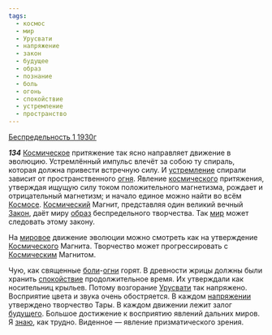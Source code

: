 ```yaml
---
tags:
  - космос
  - мир
  - Урусвати
  - напряжение
  - закон
  - будущее
  - образ
  - познание
  - боль
  - огонь
  - спокойствие
  - устремление
  - пространство
---
```


[Беспредельность 1 1930г](https://127.0.0.1:4002/agni/1930)

___134___
[Космическое](../../../tags/#космос) притяжение так ясно направляет движение в эволюцию. Устремлённый импульс влечёт за собою ту спираль, которая должна привести встречную силу. И [устремление](../../../tags/#устремление) спирали зависит от пространственного [огня](../../../tags/#огонь). Явление [космического](../../../tags/#космос) притяжения, утверждая ищущую силу током положительного магнетизма, рождает и отрицательный магнетизм; и начало единое можно найти во всём [Космосе](../../../tags/#космос). [Космический](../../../tags/#космос) Магнит, представляя один великий вечный [Закон](../../../tags/#[закон](../../../tags/#закон)), даёт миру [образ](../../../tags/#образ) беспредельного творчества. Так [мир](../../../tags/#мир) может следовать этому закону.   

На [мировое](../../../tags/#мир) движение эволюции можно смотреть как на утверждение [Космического](../../../tags/#космос) Магнита. Творчество может прогрессировать с [Космическим](../../../tags/#космос) Магнитом.   

Чую, как священные [боли](../../../tags/#боль)-[огни](../../../tags/#огонь) горят. В древности жрицы должны были хранить [спокойствие](../../../tags/#спокойствие) продолжительное время. Их утверждали как носительниц крыльев. Потому возгорание [Урусвати](../../../tags/#Урусвати) так напряжено. Восприятие цвета и звука очень обостряется. В каждом [напряжении](../../../tags/#напряжение) утверждено творчество Тары. В каждом движении лежит залог [будущего](../../../tags/#будущее). Большое достижение к восприятию явлений дальних миров. Я [знаю](../../../tags/#познание), как трудно. Виденное — явление призматического зрения.